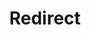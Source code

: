 ﻿---
layout: src/layouts/Redirect.astro
title: Redirect
redirect: https://octopus.com/docs/octopus-rest-api/cli/octopus-worker-polling-tentacle
pubDate:  2023-01-01
navSearch: false
navSitemap: false
navMenu: false
---
